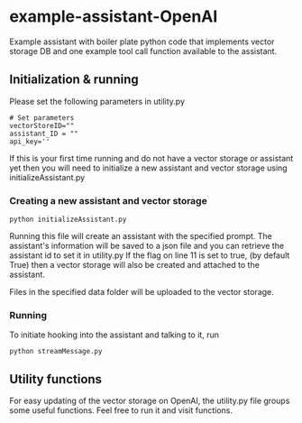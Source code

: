 # example-assistant-OpenAI

Example assistant with boiler plate python code that implements vector storage DB and one example tool call function available to the assistant.


## Initialization & running
Please set the following parameters in utility.py
```
# Set parameters
vectorStoreID=""
assistant_ID = ""
api_key=''
```

If this is your first time running and do not have a vector storage or assistant yet then you will need to initialize a new assistant and vector storage using initializeAssistant.py

### Creating a new assistant and vector storage
```
python initializeAssistant.py
```

Running this file will create an assistant with the specified prompt. The assistant's information will be saved to a json file and you can retrieve the assistant id to set it in utility.py
If the flag on line 11 is set to true, (by default True) then a vector storage will also be created and attached to the assistant.

Files in the specified data folder will be uploaded to the vector storage.

### Running
To initiate hooking into the assistant and talking to it, run 
```
python streamMessage.py
```

## Utility functions
For easy updating of the vector storage on OpenAI, the utility.py file groups some useful functions. Feel free to run it and visit functions.